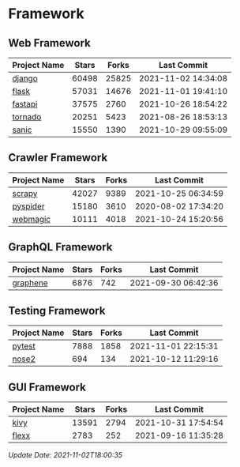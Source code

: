 # Framework

## Web Framework
| Project Name | Stars | Forks | Last Commit |
| ------------ | ----- | ----- | ----------- |
| [django](https://github.com/django/django) | 60498 | 25825 | 2021-11-02 14:34:08 |
| [flask](https://github.com/pallets/flask) | 57031 | 14676 | 2021-11-01 19:41:10 |
| [fastapi](https://github.com/tiangolo/fastapi) | 37575 | 2760 | 2021-10-26 18:54:22 |
| [tornado](https://github.com/tornadoweb/tornado) | 20251 | 5423 | 2021-08-26 18:53:13 |
| [sanic](https://github.com/sanic-org/sanic) | 15550 | 1390 | 2021-10-29 09:55:09 |

## Crawler Framework
| Project Name | Stars | Forks | Last Commit |
| ------------ | ----- | ----- | ----------- |
| [scrapy](https://github.com/scrapy/scrapy) | 42027 | 9389 | 2021-10-25 06:34:59 |
| [pyspider](https://github.com/binux/pyspider) | 15180 | 3610 | 2020-08-02 17:34:20 |
| [webmagic](https://github.com/code4craft/webmagic) | 10111 | 4018 | 2021-10-24 15:20:56 |

## GraphQL Framework
| Project Name | Stars | Forks | Last Commit |
| ------------ | ----- | ----- | ----------- |
| [graphene](https://github.com/graphql-python/graphene) | 6876 | 742 | 2021-09-30 06:42:36 |

## Testing Framework
| Project Name | Stars | Forks | Last Commit |
| ------------ | ----- | ----- | ----------- |
| [pytest](https://github.com/pytest-dev/pytest) | 7888 | 1858 | 2021-11-01 22:15:31 |
| [nose2](https://github.com/nose-devs/nose2) | 694 | 134 | 2021-10-12 11:29:16 |

## GUI Framework
| Project Name | Stars | Forks | Last Commit |
| ------------ | ----- | ----- | ----------- |
| [kivy](https://github.com/kivy/kivy) | 13591 | 2794 | 2021-10-31 17:54:54 |
| [flexx](https://github.com/flexxui/flexx) | 2783 | 252 | 2021-09-16 11:35:28 |

*Update Date: 2021-11-02T18:00:35*